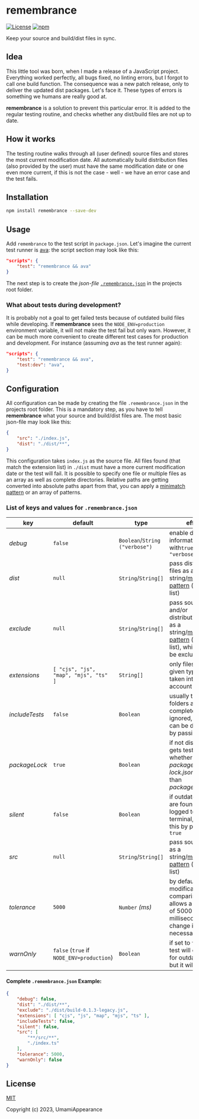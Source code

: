 # remembrance

[![License](https://img.shields.io/github/license/UmamiAppearance/remembrance?color=009911&style=for-the-badge)](./LICENSE)
[![npm](https://img.shields.io/npm/v/remembrance?color=%23009911&style=for-the-badge)](https://www.npmjs.com/package/remembrance)

Keep your source and build/dist files in sync.


## Idea
This little tool was born, when I made a release of a JavaScript project. Everything worked perfectly, all bugs fixed, no linting errors, but I forgot to call one build function. The consequence was a new patch release, only to deliver the updated dist packages. Let's face it. These types of errors is something we humans are really good at.  
  
**remembrance** is a solution to prevent this particular error. It is added to the regular testing routine, and checks whether any dist/build files are not up to date.


## How it works
The testing routine walks through all (user defined) source files and stores the most current modification date. All automatically build distribution files (also provided by the user) must have the same modification date or one even more current, if this is not the case - well - we have an error case and the test fails.


## Installation
```sh
npm install remembrance --save-dev
```


## Usage
Add `remembrance` to the test script in `package.json`. Let's imagine the current test runner is [ava](https://github.com/avajs/ava): the script section may look like this:

```json
"scripts": {
    "test": "remembrance && ava"
}
```

The next step is to create the _json-file_ [`.remembrance.json`](#configuration) in the projects root folder. 


### What about tests during development?
It is probably not a goal to get failed tests because of outdated build files while developing. If **remembrance** sees the `NODE_ENV=production` environment variable, it will not make the test fail but only warn. However, it can be much more convenient to create different test cases for production and development. For instance (assuming _ava_ as the test runner again):

```json
"scripts": {
    "test": "remembrance && ava",
    "test:dev": "ava",
}
```


## Configuration
All configuration can be made by creating the file `.remembrance.json` in the projects root folder. This is a mandatory step, as you have to tell **remembrance** what your source and build/dist files are. The most basic json-file may look like this:

```json
{
    "src": "./index.js",
    "dist": "./dist/**",
}
```

This configuration takes `index.js` as the source file. All files found (that match the extension list) in `./dist` must have a more current modification date or the test will fail. It is possible to specify one file or multiple files as an array as well as complete directories. Relative paths are getting converted into absolute paths apart from that, you can apply a [minimatch pattern](https://github.com/isaacs/minimatch) or an array of patterns.


### List of keys and values for `.remembrance.json`

| key            | default                                   | type                           | effect                                                                                                                                                | required? |
| -------------- |------------------------------------------ |------------------------------- | ----------------------------------------------------------------------------------------------------------------------------------------------------- | --------- |
| _debug_        | `false`                                   | `Boolean`/`String ("verbose")` | enable debugging information with`true` or `"verbose"`                                                                                                | _no_      |
| _dist_         | `null`                                    | `String`/`String[]`            | pass distribution files as a string/[minimatch-pattern](https://github.com/isaacs/minimatch) (also as a list)                                         | _yes_     | 
| _exclude_      | `null`                                    | `String`/`String[]`            | pass source and/or distribution files as a string/[minimatch-pattern](https://github.com/isaacs/minimatch) (also as a list), which should be excluded | _no_      |
| _extensions_   | `[ "cjs", "js", "map", "mjs", "ts" ]`     | `String[]`                     | only files of the given types are taken into account                                                                                                  | _no_      |
| _includeTests_ | `false`                                   | `Boolean`                      | usually test folders are completely ignored, but this can be disabled by passing `false`                                                              | _no_      |
| _packageLock_  | `true`                                    | `Boolean`                      | if not disabled, it gets tested whether _package-lock.json_ is older than _package.json_                                                              | _no_      |
| _silent_       | `false`                                   | `Boolean`                      | if outdated files are found, it gets logged to the terminal, disable this by passing `true`                                                           | _no_      |
| _src_          | `null`                                    | `String`/`String[]`            | pass source files as a string/[minimatch-pattern](https://github.com/isaacs/minimatch) (also as a list)                                               | _yes_     |
| _tolerance_    | `5000`                                    | `Number` _(ms)_                | by default the modification time comparison allows a tolerance of 5000 milliseconds, change it if necessary                                           | _no_      |
| _warnOnly_     | `false` (`true` if `NODE_ENV=production`) | `Boolean`                      | if set to `true` the test will only warn for outdated files, but it will not fail                                                                     | _no_      |


#### Complete `.remembrance.json` Example:
```json
{
    "debug": false,
    "dist": "./dist/**",
    "exclude": "./dist/build-0.1.3-legacy.js",
    "extensions": [ "cjs", "js", "map", "mjs", "ts" ],
    "includeTests": false,
    "silent": false,
    "src": [
        "**/src/**",
        "./index.ts"
    ],
    "tolerance": 5000,
    "warnOnly": false
}
```

## License

[MIT](https://opensource.org/licenses/MIT)

Copyright (c) 2023, UmamiAppearance
